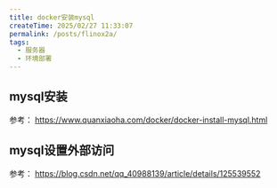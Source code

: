 ```yaml
---
title: docker安装mysql
createTime: 2025/02/27 11:33:07
permalink: /posts/flinox2a/
tags:
  - 服务器
  - 环境部署
---
```


## mysql安装
参考：
https://www.quanxiaoha.com/docker/docker-install-mysql.html

## mysql设置外部访问
参考：
https://blog.csdn.net/qq_40988139/article/details/125539552
